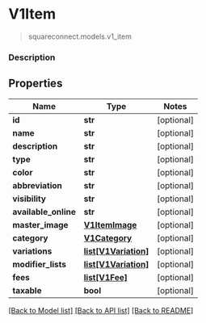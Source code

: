 # V1Item
> squareconnect.models.v1_item

### Description

## Properties
Name | Type | Notes
------------ | ------------- | -------------
**id** | **str** | [optional] 
**name** | **str** | [optional] 
**description** | **str** | [optional] 
**type** | **str** | [optional] 
**color** | **str** | [optional] 
**abbreviation** | **str** | [optional] 
**visibility** | **str** | [optional] 
**available_online** | **str** | [optional] 
**master_image** | [**V1ItemImage**](V1ItemImage.md) | [optional] 
**category** | [**V1Category**](V1Category.md) | [optional] 
**variations** | [**list[V1Variation]**](V1Variation.md) | [optional] 
**modifier_lists** | [**list[V1Variation]**](V1Variation.md) | [optional] 
**fees** | [**list[V1Fee]**](V1Fee.md) | [optional] 
**taxable** | **bool** | [optional] 

[[Back to Model list]](../README.md#documentation-for-models) [[Back to API list]](../README.md#documentation-for-api-endpoints) [[Back to README]](../README.md)


